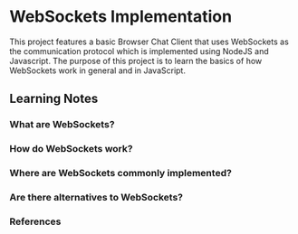 # WebSockets Implementation
This project features a basic Browser Chat Client that uses WebSockets as the communication protocol which is implemented using NodeJS and Javascript.
The purpose of this project is to learn the basics of how WebSockets work in general and in JavaScript.

## Learning Notes
### What are WebSockets?

### How do WebSockets work?

### Where are WebSockets commonly implemented?

### Are there alternatives to WebSockets?

### References
